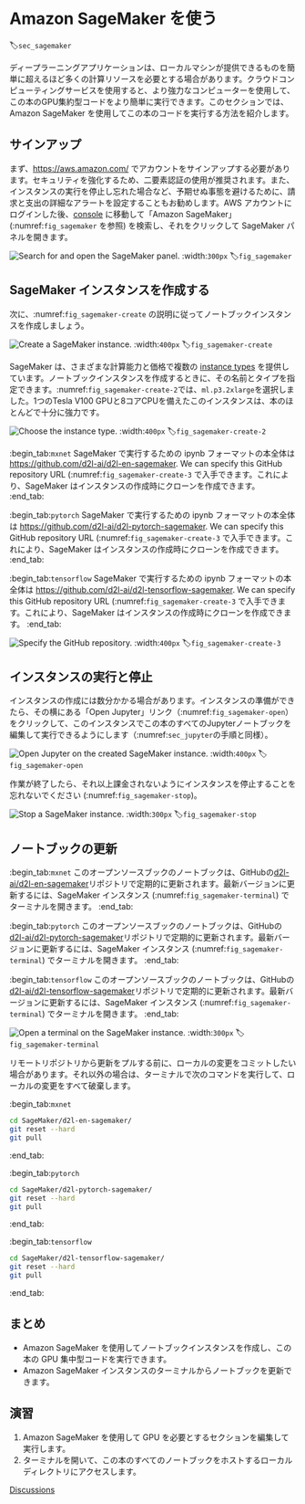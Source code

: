 # Amazon SageMaker を使う
:label:`sec_sagemaker`

ディープラーニングアプリケーションは、ローカルマシンが提供できるものを簡単に超えるほど多くの計算リソースを必要とする場合があります。クラウドコンピューティングサービスを使用すると、より強力なコンピューターを使用して、この本のGPU集約型コードをより簡単に実行できます。このセクションでは、Amazon SageMaker を使用してこの本のコードを実行する方法を紹介します。 

## サインアップ

まず、https://aws.amazon.com/ でアカウントをサインアップする必要があります。セキュリティを強化するため、二要素認証の使用が推奨されます。また、インスタンスの実行を停止し忘れた場合など、予期せぬ事態を避けるために、請求と支出の詳細なアラートを設定することもお勧めします。AWS アカウントにログインした後、[console](http://console.aws.amazon.com/) に移動して「Amazon SageMaker」(:numref:`fig_sagemaker` を参照) を検索し、それをクリックして SageMaker パネルを開きます。 

![Search for and open the SageMaker panel.](../img/sagemaker.png)
:width:`300px`
:label:`fig_sagemaker`

## SageMaker インスタンスを作成する

次に、:numref:`fig_sagemaker-create` の説明に従ってノートブックインスタンスを作成しましょう。 

![Create a SageMaker instance.](../img/sagemaker-create.png)
:width:`400px`
:label:`fig_sagemaker-create`

SageMaker は、さまざまな計算能力と価格で複数の [instance types](https://aws.amazon.com/sagemaker/pricing/instance-types/) を提供しています。ノートブックインスタンスを作成するときに、その名前とタイプを指定できます。:numref:`fig_sagemaker-create-2`では、`ml.p3.2xlarge`を選択しました。1つのTesla V100 GPUと8コアCPUを備えたこのインスタンスは、本のほとんどで十分に強力です。 

![Choose the instance type.](../img/sagemaker-create-2.png)
:width:`400px`
:label:`fig_sagemaker-create-2`

:begin_tab:`mxnet`
SageMaker で実行するための ipynb フォーマットの本全体は https://github.com/d2l-ai/d2l-en-sagemaker. We can specify this GitHub repository URL (:numref:`fig_sagemaker-create-3` で入手できます。これにより、SageMaker はインスタンスの作成時にクローンを作成できます。
:end_tab:

:begin_tab:`pytorch`
SageMaker で実行するための ipynb フォーマットの本全体は https://github.com/d2l-ai/d2l-pytorch-sagemaker. We can specify this GitHub repository URL (:numref:`fig_sagemaker-create-3` で入手できます。これにより、SageMaker はインスタンスの作成時にクローンを作成できます。
:end_tab:

:begin_tab:`tensorflow`
SageMaker で実行するための ipynb フォーマットの本全体は https://github.com/d2l-ai/d2l-tensorflow-sagemaker. We can specify this GitHub repository URL (:numref:`fig_sagemaker-create-3` で入手できます。これにより、SageMaker はインスタンスの作成時にクローンを作成できます。
:end_tab:

![Specify the GitHub repository.](../img/sagemaker-create-3.png)
:width:`400px`
:label:`fig_sagemaker-create-3`

## インスタンスの実行と停止

インスタンスの作成には数分かかる場合があります。インスタンスの準備ができたら、その横にある「Open Jupyter」リンク（:numref:`fig_sagemaker-open`）をクリックして、このインスタンスでこの本のすべてのJupyterノートブックを編集して実行できるようにします（:numref:`sec_jupyter`の手順と同様）。 

![Open Jupyter on the created SageMaker instance.](../img/sagemaker-open.png)
:width:`400px`
:label:`fig_sagemaker-open`

作業が終了したら、それ以上課金されないようにインスタンスを停止することを忘れないでください (:numref:`fig_sagemaker-stop`)。 

![Stop a SageMaker instance.](../img/sagemaker-stop.png)
:width:`300px`
:label:`fig_sagemaker-stop`

## ノートブックの更新

:begin_tab:`mxnet`
このオープンソースブックのノートブックは、GitHubの[d2l-ai/d2l-en-sagemaker](https://github.com/d2l-ai/d2l-en-sagemaker)リポジトリで定期的に更新されます。最新バージョンに更新するには、SageMaker インスタンス (:numref:`fig_sagemaker-terminal`) でターミナルを開きます。
:end_tab:

:begin_tab:`pytorch`
このオープンソースブックのノートブックは、GitHubの[d2l-ai/d2l-pytorch-sagemaker](https://github.com/d2l-ai/d2l-pytorch-sagemaker)リポジトリで定期的に更新されます。最新バージョンに更新するには、SageMaker インスタンス (:numref:`fig_sagemaker-terminal`) でターミナルを開きます。
:end_tab:

:begin_tab:`tensorflow`
このオープンソースブックのノートブックは、GitHubの[d2l-ai/d2l-tensorflow-sagemaker](https://github.com/d2l-ai/d2l-tensorflow-sagemaker)リポジトリで定期的に更新されます。最新バージョンに更新するには、SageMaker インスタンス (:numref:`fig_sagemaker-terminal`) でターミナルを開きます。
:end_tab:

![Open a terminal on the SageMaker instance.](../img/sagemaker-terminal.png)
:width:`300px`
:label:`fig_sagemaker-terminal`

リモートリポジトリから更新をプルする前に、ローカルの変更をコミットしたい場合があります。それ以外の場合は、ターミナルで次のコマンドを実行して、ローカルの変更をすべて破棄します。

:begin_tab:`mxnet`
```bash
cd SageMaker/d2l-en-sagemaker/
git reset --hard
git pull
```
:end_tab:

:begin_tab:`pytorch`
```bash
cd SageMaker/d2l-pytorch-sagemaker/
git reset --hard
git pull
```
:end_tab:

:begin_tab:`tensorflow`
```bash
cd SageMaker/d2l-tensorflow-sagemaker/
git reset --hard
git pull
```
:end_tab:

## まとめ

* Amazon SageMaker を使用してノートブックインスタンスを作成し、この本の GPU 集中型コードを実行できます。
* Amazon SageMaker インスタンスのターミナルからノートブックを更新できます。

## 演習

1. Amazon SageMaker を使用して GPU を必要とするセクションを編集して実行します。
1. ターミナルを開いて、この本のすべてのノートブックをホストするローカルディレクトリにアクセスします。

[Discussions](https://discuss.d2l.ai/t/422)
